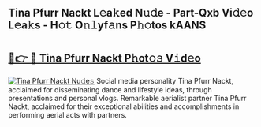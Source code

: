 ## Tina Pfurr Nackt L𝚎a𝚔ed N𝚞𝚍e - Part-Qxb Vi𝚍𝚎o L𝚎a𝚔s - H𝚘𝚝 O𝚗𝚕yf𝚊ns P𝚑𝚘tos kAANS

# <h2><a href="http://kfc6sd.oniu.top/?m=Tina+Pfurr+Nackt">🔗👉 🔴 Tina Pfurr Nackt P𝚑ot𝚘𝚜 V𝚒d𝚎o</a></h2>

[![Tina Pfurr Nackt Nu𝚍e𝚜](https://i.imgur.com/0qMVB7G.gif)](http://kfc6sd.oniu.top/?m=Tina+Pfurr+Nackt)
Social media personality Tina Pfurr Nackt, acclaimed for disseminating dance and lifestyle ideas, through presentations and personal vlogs. Remarkable aerialist partner Tina Pfurr Nackt, acclaimed for their exceptional abilities and accomplishments in performing aerial acts with partners.  
